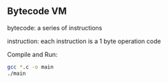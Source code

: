 ## Bytecode VM

bytecode: a series of instructions

instruction: each instruction is a 1 byte operation code

Compile and Run:
```bash
gcc *.c -o main
./main
```
